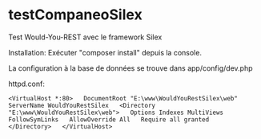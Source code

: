 # testCompaneoSilex
Test Would-You-REST avec le framework Silex

Installation: 
Exécuter "composer install" depuis la console.

La configuration à la base de données se trouve dans app/config/dev.php

httpd.conf:

`<VirtualHost *:80>  
    DocumentRoot "E:\www\WouldYouRestSilex\web"  
    ServerName WouldYouRestSilex  
    <Directory "E:\www\WouldYouRestSilex\web">  
        Options Indexes MultiViews FollowSymLinks  
        AllowOverride All  
        Require all granted  
    </Directory>  
</VirtualHost>`  